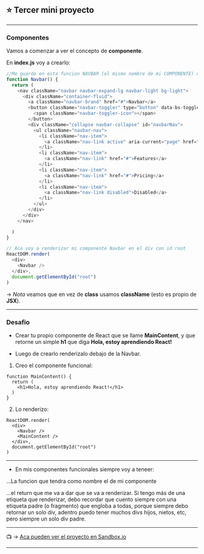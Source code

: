 ## :star: Tercer mini proyecto
---

### Componentes

Vamos a comenzar a ver el concepto de **componente**.

En **index.js** voy a crearlo:

```JavaScript
//Me guardo en esta funcion NAVBAR (el mismo nombre de mi COMPONENTE) una navbar de bootstrap
function Navbar() {
  return (
    <nav className="navbar navbar-expand-lg navbar-light bg-light">
      <div className="container-fluid">
        <a className="navbar-brand" href="#">Navbar</a>
        <button className="navbar-toggler" type="button" data-bs-toggle="collapse" data-bs-target="#navbarNav" aria-controls="navbarNav" aria-expanded="false" aria-label="Toggle navigation">
          <span className="navbar-toggler-icon"></span>
        </button>
        <div className="collapse navbar-collapse" id="navbarNav">
          <ul className="navbar-nav">
            <li className="nav-item">
              <a className="nav-link active" aria-current="page" href="#">Home</a>
            </li>
            <li className="nav-item">
              <a className="nav-link" href="#">Features</a>
            </li>
            <li className="nav-item">
              <a className="nav-link" href="#">Pricing</a>
            </li>
            <li className="nav-item">
              <a className="nav-link disabled">Disabled</a>
            </li>
          </ul>
        </div>
      </div>
    </nav>

  )
}

// Aca voy a renderizar mi componente Navbar en el div con id root
ReactDOM.render(
  <div>
    <Navbar />
  </div>,
  document.getElementById("root")
)
```

-> *Nota* veamos que en vez de **class** usamos **className** (esto es propio de **JSX**).

---

### Desafio

- Crear tu propio componente de React que se llame **MainContent**, y que retorne un simple **h1** que diga **Hola, estoy aprendiendo React!**

- Luego de crearlo renderizalo debajo de la Navbar.

1. Creo el componente funcional:
```JSX
function MainContent() {
  return (
    <h1>Hola, estoy aprendiendo React!</h1>
  )
}
```

2. Lo renderizo:
```JSX
ReactDOM.render(
  <div>
    <Navbar />
    <MainContent />
  </div>,
  document.getElementById("root")
)
```

---

- En mis componentes funcionales siempre voy a teneer:

...La funcion que tendra como nombre el de mi componente

...el return que me va a dar que se va a renderizar. Si tengo más de una etiqueta que renderizar, debo recordar que cuento siempre con una etiqueta padre (o fragmento) que engloba a todas, porque siempre debo retornar un solo div, adentro puedo tener muchos divs hijos, nietos, etc, pero siempre un solo div padre.

---

:tv: -> [Aca pueden ver el proyecto en Sandbox.io](https://codesandbox.io/s/mini-proyecto3-u68pou)

---
